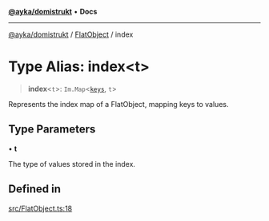 [**@ayka/domistrukt**](../../../README.md) • **Docs**

***

[@ayka/domistrukt](../../../globals.md) / [FlatObject](../README.md) / index

# Type Alias: index\<t\>

> **index**\<`t`\>: `Im.Map`\<[`keys`](keys.md), `t`\>

Represents the index map of a FlatObject, mapping keys to values.

## Type Parameters

• **t**

The type of values stored in the index.

## Defined in

[src/FlatObject.ts:18](https://github.com/AndreyMork/domistrukt/blob/ee84aeb0d3ada132fc6b9944abd48429a367a44b/src/FlatObject.ts#L18)
